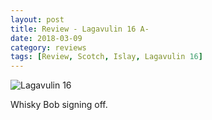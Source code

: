 ```yaml
---
layout: post
title: Review - Lagavulin 16 A-
date: 2018-03-09
category: reviews
tags: [Review, Scotch, Islay, Lagavulin 16]
---
```


![Lagavulin 16]({{site.baseurl}}/images/2018-03-09-lagavulin.png)

Whisky Bob signing off.
